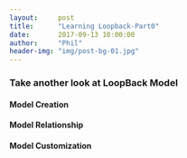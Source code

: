 ```yaml
---
layout:     post
title:      "Learning Loopback-Part0"
date:       2017-09-13 10:00:00
author:     "Phil"
header-img: "img/post-bg-01.jpg"
---
```


### Take another look at LoopBack Model

#### Model Creation



#### Model Relationship




#### Model Customization
